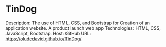 # TinDog
Description: The use of HTML, CSS, and Bootstrap for
Creation of an application website. A product launch web app
Technologies: HTML, CSS, JavaScript, Bootstrap.
Host: GitHub
URL: https://oludedavid.github.io/TinDog/
